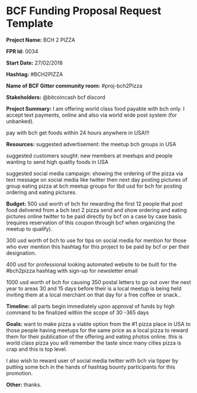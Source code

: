 
# BCF Funding Proposal Request Template

**Project Name:**
BCH 2 PIZZA

**FPR Id:**
0034

**Start Date:**
27/02/2018

**Hashtag:**
#BCH2PIZZA

**Name of BCF Gitter community room:**
#proj-bch2Pizza

**Stakeholders:**
 @bitcoincash bcf discord



**Project Summary:**
I am offering world class food payable with bch only.  I accept text payments, online and also via world wide post system (for unbanked).

pay with bch get foods within 24 hours anywhere in USA!!!

**Resources:**
suggested advertisement: the meetup bch groups in USA

  suggested customers sought:  new members at meetups and people wanting to send high quality foods in USA

suggested social media campaign: showing the ordering of the pizza via text message on social media like twitter then next day posting pictures of group eating pizza at bch meetup groups for tbd usd for bch for posting ordering and eating pictures.

**Budget:**
500 usd worth of bch for rewarding the first 12 people that post food delivered from a bch text 2 pizza send and show ordering and eating pictures online twitter to be paid directly by bcf on a case by case basis (requires reservation of this coupon through bcf when organizing the meetup to qualify).

300 usd worth of bch to use for tips on social media for mention for those who ever mention this hashtag for this project to be paid by bcf or per their designation.  

400 usd for professional looking automated website to be built for the #bch2pizza hashtag with sign-up for newsletter email 

1000 usd worth of bch for causing 350 postal letters to go out over the next year to areas 30 and 15 days before their is a local meetup is being held inviting them at a local merchant on that day for a free coffee or snack.. 

  




**Timeline:**
all parts begin immediately upon approval of funds by high command to be finalized within the scope of 30 -365 days

**Goals:**
want to make pizza a viable option from the #1 pizza place in USA to those people having meetups for the same price as a local pizza to reward them for their publication of the offering and eating photos online.  this is world class pizza you will remember the taste since many cities pizza is crap and this is top level.

I also wish to reward user of social media twitter with bch via tipper by putting some bch in the hands of hashtag bounty participants for this promotion.



**Other:**
thanks.  
